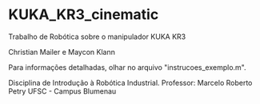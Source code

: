 # KUKA_KR3_cinematic
Trabalho de Robótica sobre o manipulador KUKA KR3

Christian Mailer e Maycon Klann

Para informações detalhadas, olhar no arquivo "instrucoes_exemplo.m".

Disciplina de Introdução à Robótica Industrial.
Professor: Marcelo Roberto Petry
UFSC - Campus Blumenau
